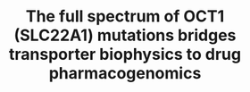 ---
title: "The full spectrum of OCT1 (SLC22A1) mutations bridges transporter biophysics to drug pharmacogenomics"
authors: "Sook Wah Yee#;, **Christian Macdonald#;**, Darko Mitrovic#;, Xujia Zhou, Megan L. Koleske, Jia Yang, Dina Buitrago Silva, Patrick Rockefeller Grimes, Donovan Trinidad, Swati S. More, Linda Kachuri, John S. Witte, Lucie Delemotte, Kathleen M. Giacomini, Willow Coyote-Maestas (#Equal contributions)"
journal: "Biorxiv"
pub_date: "2023-06-08"
image: "/assets/img/pub/2023_Yee.png"
biorxiv_version: "2023.06.06.543963v1"
links:
  - name: "Celebratory Tweetstorm by Willow Coyote-Maestas"
    url: "https://twitter.com/willowcoyote/status/1666837879245651968"
---